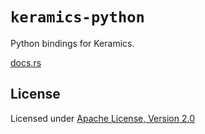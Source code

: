# `keramics-python`

Python bindings for Keramics.

[docs.rs](https://docs.rs/keramics_python)

## License

Licensed under [Apache License, Version 2.0](https://www.apache.org/licenses/LICENSE-2.0)
